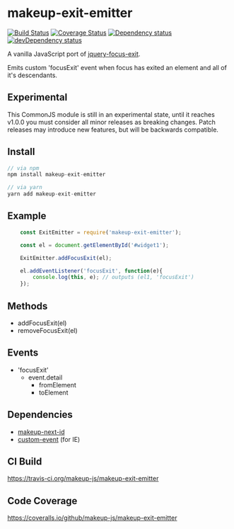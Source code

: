# makeup-exit-emitter

<p>
    <a href="https://travis-ci.org/makeup-js/makeup-exit-emitter"><img src="https://api.travis-ci.org/makeup-js/makeup-exit-emitter.svg?branch=master" alt="Build Status" /></a>
    <a href='https://coveralls.io/github/makeup-js/makeup-exit-emitter?branch=master'><img src='https://coveralls.io/repos/makeup-js/makeup-exit-emitter/badge.svg?branch=master&service=github' alt='Coverage Status' /></a>
    <a href="https://david-dm.org/makeup-js/makeup-exit-emitter"><img src="https://david-dm.org/makeup-js/makeup-exit-emitter.svg" alt="Dependency status" /></a>
    <a href="https://david-dm.org/makeup-js/makeup-exit-emitter#info=devDependencies"><img src="https://david-dm.org/makeup-js/makeup-exit-emitter/dev-status.svg" alt="devDependency status" /></a>
</p>

A vanilla JavaScript port of <a href="https://github.com/makeup-jquery/jquery-focus-exit">jquery-focus-exit</a>.

Emits custom 'focusExit' event when focus has exited an element and all of it's descendants.

## Experimental

This CommonJS module is still in an experimental state, until it reaches v1.0.0 you must consider all minor releases as breaking changes. Patch releases may introduce new features, but will be backwards compatible.

## Install

```js
// via npm
npm install makeup-exit-emitter

// via yarn
yarn add makeup-exit-emitter
```

## Example

```js
    const ExitEmitter = require('makeup-exit-emitter');

    const el = document.getElementById('#widget1');

    ExitEmitter.addFocusExit(el);

    el.addEventListener('focusExit', function(e){
        console.log(this, e); // outputs (el1, 'focusExit')
    });
```

## Methods

* addFocusExit(el)
* removeFocusExit(el)

## Events

* 'focusExit'
    * event.detail
        * fromElement
        * toElement

## Dependencies

* [makeup-next-id](https://github.com/makeup-js/makeup-next-id)
* [custom-event](https://github.com/webmodules/custom-event) (for IE)

## CI Build

https://travis-ci.org/makeup-js/makeup-exit-emitter

## Code Coverage

https://coveralls.io/github/makeup-js/makeup-exit-emitter
